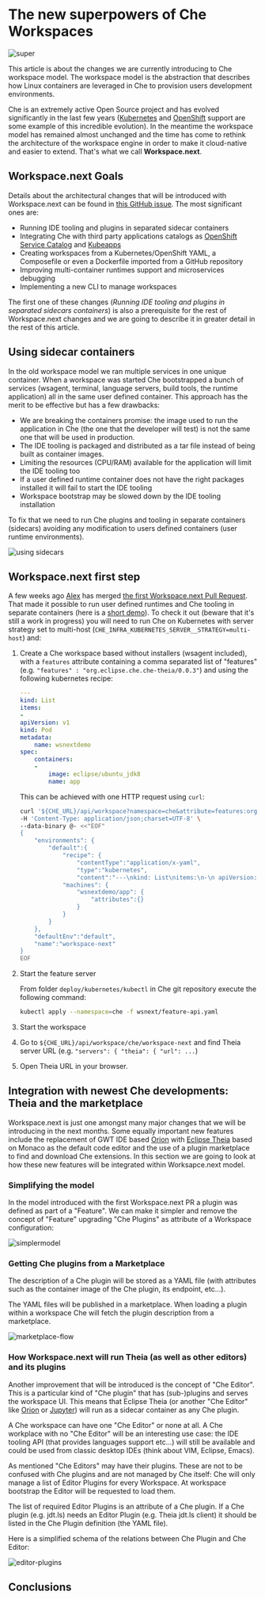 # The new superpowers of Che Workspaces

![super](super.jpg)

This article is about the changes we are currently introducing to Che workspace model. The workspace model is the abstraction that describes how Linux containers are leveraged in Che to provision users development environments.

Che is an extremely active Open Source project and has evolved significantly in the last few years ([Kubernetes](https://www.eclipse.org/che/docs/kubernetes-multi-user.html) and [OpenShift](https://www.eclipse.org/che/docs/openshift-multi-user.html) support are some example of this incredible evolution). In the meantime the workspace model has remained almost unchanged and the time has come to rethink the architecture of the workspace engine in order to make it cloud-native and easier to extend. That's what we call **Workspace.next**.

## Workspace.next Goals

Details about the architectural changes that will be introduced with Workspace.next can be found in [this GitHub issue](https://github.com/eclipse/che/issues/8265). The most significant ones are:

- Running IDE tooling and plugins in separated sidecar containers
- Integrating Che with third party applications catalogs as [OpenShift Service Catalog](https://docs.openshift.org/latest/architecture/service_catalog/index.html) and [Kubeapps](https://kubeapps.com/)
- Creating workspaces from a Kubernetes/OpenShift YAML, a Composefile or even a Dockerfile imported from a GitHub repository
- Improving multi-container runtimes support and microservices debugging
- Implementing a new CLI to manage workspaces

The first one of these changes (*Running IDE tooling and plugins in separated sidecars containers*) is also a prerequisite for the rest of Workspace.next changes and we are going to describe it in greater detail in the rest of this article.

## Using sidecar containers

In the old workspace model we ran multiple services in one unique container. When a workspace was started Che bootstrapped a bunch of services (wsagent, terminal, language servers, build tools, the runtime application) all in the same user defined container. This approach has the merit to be effective but has a few drawbacks:

- We are breaking the containers promise: the image used to run the application in Che (the one that the developer will test) is not the same one that will be used in production.
- The IDE tooling is packaged and distributed as a tar file instead of being built as container images.
- Limiting the resources (CPU/RAM) available for the application will limit the IDE tooling too
- If a user defined runtime container does not have the right packages installed it will fail to start the IDE tooling
- Workspace bootstrap may be slowed down by the IDE tooling installation

To fix that we need to run Che plugins and tooling in separate containers (sidecars) avoiding any modification to users defined containers (user runtime environments).

![using sidecars](containers-right.png)

## Workspace.next first step

A few weeks ago [Alex](https://twitter.com/agaragatyi) has merged [the first Workspace.next Pull Request](https://github.com/eclipse/che/pull/9774). That made it possible to run user defined runtimes and Che tooling in separate containers (here is a [short demo](https://drive.google.com/file/d/1x8jKFdHKilwD8r123i-quKueUMs5tbBO/view?usp=sharing)). To check it out (beware that it's still a work in progress) you will need to run Che on Kubernetes with server strategy set to multi-host (`CHE_INFRA_KUBERNETES_SERVER__STRATEGY=multi-host`) and:

1. Create a Che workspace based without installers (wsagent included), with a `features` attribute containing a comma separated list of "features" (e.g. `"features" : "org.eclipse.che.che-theia/0.0.3"`) and using the following kubernetes recipe:

    ```yaml
    ---
    kind: List
    items:
    -
    apiVersion: v1
    kind: Pod
    metadata:
        name: wsnextdemo
    spec:
        containers:
        -
            image: eclipse/ubuntu_jdk8
            name: app
    ```

   This can be achieved with one HTTP request using `curl`:

    ```bash
    curl '${CHE_URL}/api/workspace?namespace=che&attribute=features:org.eclipse.che.che-theia/0.0.3' \
    -H 'Content-Type: application/json;charset=UTF-8' \
    --data-binary @- <<"EOF"
    {
        "environments": {
            "default":{
                "recipe": {
                    "contentType":"application/x-yaml",
                    "type":"kubernetes",
                    "content":"---\nkind: List\nitems:\n-\n apiVersion: v1\n kind: Pod\n metadata:\n name: wsnextdemo\n spec:\n containers:\n -\n image: eclipse/ubuntu_jdk8\n name: app"},
                "machines": {
                    "wsnextdemo/app": {
                        "attributes":{}
                    }
                }
            }
        },
        "defaultEnv":"default",
        "name":"workspace-next"
    }
    EOF
    ```

2. Start the feature server

    From folder `deploy/kubernetes/kubectl` in Che git repository execute the following command:

    ```bash
    kubectl apply --namespace=che -f wsnext/feature-api.yaml
    ```

3. Start the workspace

4. Go to `${CHE_URL}/api/workspace/che/workspace-next` and find Theia server URL (e.g. `"servers": { "theia": { "url": ...`)

5. Open Theia URL in your browser.

## Integration with newest Che developments: Theia and the marketplace

Workspace.next is just one amongst many major changes that we will be introducing in the next months. Some equally important new features include the replacement of GWT IDE based [Orion](https://projects.eclipse.org/projects/ecd.orion) with [Eclipse Theia](https://projects.eclipse.org/projects/ecd.theia) based on Monaco as the default code editor and the use of a plugin marketplace to find and download Che extensions. In this section we are going to look at how these new features will be integrated within Worksapce.next model.

### Simplifying the model

In the model introduced with the first Workspace.next PR a plugin was defined as part of a "Feature". We can make it simpler and remove the concept of "Feature" upgrading "Che Plugins" as attribute of a Workspace configuration:

![simplermodel](simplermodel.png)

### Getting Che plugins from a Marketplace

The description of a Che plugin will be stored as a YAML file (with attributes such as the container image of the Che plugin, its endpoint, etc...).

The YAML files will be published in a marketplace. When loading a plugin within a workspace Che will fetch the plugin description from a marketplace.

![marketplace-flow](marketplace.png)

### How Workspace.next will run Theia (as well as other editors) and its plugins

Another improvement that will be introduced is the concept of "Che Editor". This is a particular kind of "Che plugin" that has (sub-)plugins and serves the workspace UI. This means that Eclipse Theia (or another "Che Editor" like [Orion](https://projects.eclipse.org/projects/ecd.orion) or [Jupyter](http://jupyter.org/index.html)) will run as a sidecar container as any Che plugin.

A Che workspace can have one "Che Editor" or none at all. A Che workplace with no "Che Editor" will be an interesting use case: the IDE tooling API (that provides languages support etc...) will still be available and could be used from classic desktop IDEs (think about VIM, Eclipse, Emacs).

As mentioned "Che Editors" may have their plugins. These are not to be confused with Che plugins and are not managed by Che itself: Che will only manage a list of Editor Plugins for every Workspace. At workspace bootstrap the Editor will be requested to load them.

The list of required Editor Plugins is an attribute of a Che plugin. If a Che plugin (e.g. jdt.ls) needs an Editor Plugin (e.g. Theia jdt.ls client) it should be listed in the Che Plugin definition (the YAML file).

Here is a simplified schema of the relations between Che Plugin and Che Editor:

![editor-plugins](editor.png)

## Conclusions

